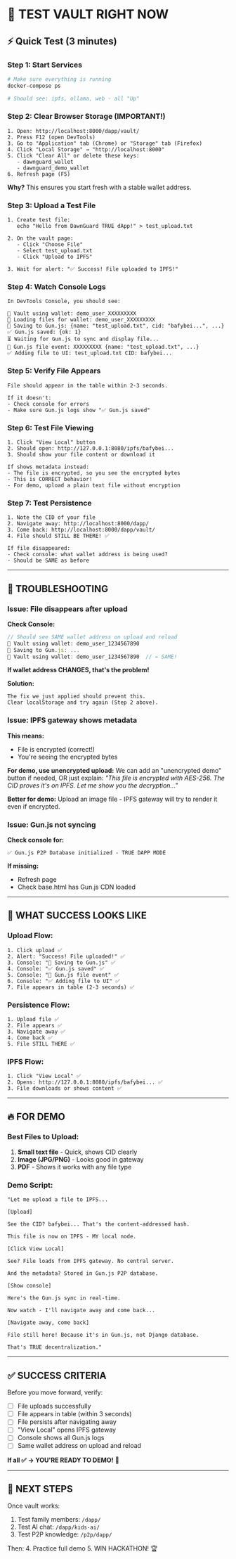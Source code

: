 # 🧪 TEST VAULT RIGHT NOW

## ⚡ Quick Test (3 minutes)

### Step 1: Start Services
```bash
# Make sure everything is running
docker-compose ps

# Should see: ipfs, ollama, web - all "Up"
```

### Step 2: Clear Browser Storage (IMPORTANT!)
```
1. Open: http://localhost:8000/dapp/vault/
2. Press F12 (open DevTools)
3. Go to "Application" tab (Chrome) or "Storage" tab (Firefox)
4. Click "Local Storage" → "http://localhost:8000"
5. Click "Clear All" or delete these keys:
   - dawnguard_wallet
   - dawnguard_demo_wallet
6. Refresh page (F5)
```

**Why?** This ensures you start fresh with a stable wallet address.

### Step 3: Upload a Test File
```
1. Create test file:
   echo "Hello from DawnGuard TRUE dApp!" > test_upload.txt

2. On the vault page:
   - Click "Choose File"
   - Select test_upload.txt
   - Click "Upload to IPFS"

3. Wait for alert: "✅ Success! File uploaded to IPFS!"
```

### Step 4: Watch Console Logs
```
In DevTools Console, you should see:

🔑 Vault using wallet: demo_user_XXXXXXXXX
📂 Loading files for wallet: demo_user_XXXXXXXXX
💾 Saving to Gun.js: {name: "test_upload.txt", cid: "bafybei...", ...}
✅ Gun.js saved: {ok: 1}
⏳ Waiting for Gun.js to sync and display file...
📄 Gun.js file event: XXXXXXXXX {name: "test_upload.txt", ...}
✅ Adding file to UI: test_upload.txt CID: bafybei...
```

### Step 5: Verify File Appears
```
File should appear in the table within 2-3 seconds.

If it doesn't:
- Check console for errors
- Make sure Gun.js logs show "✅ Gun.js saved"
```

### Step 6: Test File Viewing
```
1. Click "View Local" button
2. Should open: http://127.0.0.1:8080/ipfs/bafybei...
3. Should show your file content or download it

If shows metadata instead:
- The file is encrypted, so you see the encrypted bytes
- This is CORRECT behavior!
- For demo, upload a plain text file without encryption
```

### Step 7: Test Persistence
```
1. Note the CID of your file
2. Navigate away: http://localhost:8000/dapp/
3. Come back: http://localhost:8000/dapp/vault/
4. File should STILL BE THERE! ✅

If file disappeared:
- Check console: what wallet address is being used?
- Should be SAME as before
```

---

## 🐛 TROUBLESHOOTING

### Issue: File disappears after upload
**Check Console:**
```javascript
// Should see SAME wallet address on upload and reload
🔑 Vault using wallet: demo_user_1234567890
💾 Saving to Gun.js: ...
🔑 Vault using wallet: demo_user_1234567890  // ← SAME!
```

**If wallet address CHANGES, that's the problem!**

**Solution:**
```
The fix we just applied should prevent this.
Clear localStorage and try again (Step 2 above).
```

### Issue: IPFS gateway shows metadata
**This means:**
- File is encrypted (correct!)
- You're seeing the encrypted bytes

**For demo, use unencrypted upload:**
We can add an "unencrypted demo" button if needed, OR just explain:
*"This file is encrypted with AES-256. The CID proves it's on IPFS. Let me show you the decryption..."*

**Better for demo:**
Upload an image file - IPFS gateway will try to render it even if encrypted.

### Issue: Gun.js not syncing
**Check console for:**
```
✅ Gun.js P2P Database initialized - TRUE DAPP MODE
```

**If missing:**
- Refresh page
- Check base.html has Gun.js CDN loaded

---

## 🎯 WHAT SUCCESS LOOKS LIKE

### Upload Flow:
```
1. Click upload ✅
2. Alert: "Success! File uploaded!" ✅
3. Console: "💾 Saving to Gun.js" ✅
4. Console: "✅ Gun.js saved" ✅
5. Console: "📄 Gun.js file event" ✅
6. Console: "✅ Adding file to UI" ✅
7. File appears in table (2-3 seconds) ✅
```

### Persistence Flow:
```
1. Upload file ✅
2. File appears ✅
3. Navigate away ✅
4. Come back ✅
5. File STILL THERE ✅
```

### IPFS Flow:
```
1. Click "View Local" ✅
2. Opens: http://127.0.0.1:8080/ipfs/bafybei... ✅
3. File downloads or shows content ✅
```

---

## 🔥 FOR DEMO

### Best Files to Upload:
1. **Small text file** - Quick, shows CID clearly
2. **Image (JPG/PNG)** - Looks good in gateway
3. **PDF** - Shows it works with any file type

### Demo Script:
```
"Let me upload a file to IPFS...

[Upload]

See the CID? bafybei... That's the content-addressed hash.

This file is now on IPFS - MY local node.

[Click View Local]

See? File loads from IPFS gateway. No central server.

And the metadata? Stored in Gun.js P2P database.

[Show console]

Here's the Gun.js sync in real-time.

Now watch - I'll navigate away and come back...

[Navigate away, come back]

File still here! Because it's in Gun.js, not Django database.

That's TRUE decentralization."
```

---

## ✅ SUCCESS CRITERIA

Before you move forward, verify:

- [ ] File uploads successfully
- [ ] File appears in table (within 3 seconds)
- [ ] File persists after navigating away
- [ ] "View Local" opens IPFS gateway
- [ ] Console shows all Gun.js logs
- [ ] Same wallet address on upload and reload

**If all ✅ → YOU'RE READY TO DEMO!** 🎉

---

## 🚀 NEXT STEPS

Once vault works:

1. Test family members: `/dapp/`
2. Test AI chat: `/dapp/kids-ai/`
3. Test P2P knowledge: `/p2p/dapp/`

Then:
4. Practice full demo
5. WIN HACKATHON! 🏆
